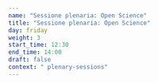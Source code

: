 ```yaml
---
name: "Sessione plenaria: Open Science"
title: "Sessione plenaria: Open Science"
day: friday
weight: 3
start_time: 12:30
end_time: 14:00
draft: false
context: " plenary-sessions"
---
```

